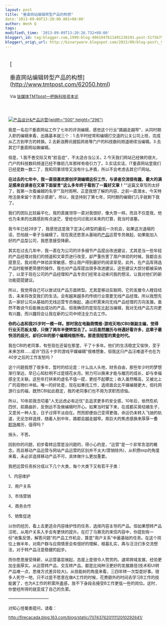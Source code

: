 ```yaml
--- 
layout: post 
title: "垂直网站编辑转型产品的构想" 
date:'2013-09-09T13:20:00.001+08:00' 
author: Wenh Q
tags:
modified\_time: '2013-09-09T13:20:26.732+08:00' 
blogger\_id: tag:blogger.com,1999:blog-4961947611491238191.post-5175675530648089022
blogger\_orig\_url: http://binaryware.blogspot.com/2013/09/blog-post\_9.html
---
```

<div style="margin: 10px; padding: 5px;">

<div style="font-size: 18px;">

[

垂直网站编辑转型产品的构想](http://www.tmtpost.com/62050.html)

</div>

<div style="font-size: 13px;">

Via [钛媒体TMTpost—把脉科技资本论](http://www.tmtpost.com/)

</div>

</div>

<div style="font-size: 13px; padding: 15px 0 10px 10px;">

<div>

<div>

[![产品设计&产品运营](http://www.tmtpost.com/wp-content/uploads/2013/08/137653299334.jpg "产品设计&产品运营"){width="500"
height="296"}](http://www.tmtpost.com/wp-content/uploads/2013/08/137653299334.jpg)

</div>

我是一名在IT垂直网站工作了七年的评测编辑，感觉这个行业"路越走越窄"，从同时期入职的编辑来看，出路基本就三个：1.去平时经常和编辑打交道的公关公司上班，完成从乙方到甲方的转换。2.去新浪腾讯搜狐网易等门户的科技数码频道继续当编辑。3.去其它IT垂直网站做编辑。

<div>

</div>

<div>

但是，1.我不善交际又有"脸盲症"，不太适合当公关。2.今天我们网站已经做的很大，门户的科技数码频道已经不像前几年那样有吸引力了。3.实话实话，IT垂直网站里我们已经是数一数二了，我和同事领导又没有什么矛盾，所以不会考虑去其它IT网站。

</div>

<div>

</div>

<div>

**在过去的七年中，我一直很喜欢原创评测编辑这份工作，与读者交流很有趣，最大的满足感来自读者在文章下面留言"这么多年终于看到了一篇好文章！**""这篇文章写的太好了，我第一次看编辑的名字""及时雨啊，正是我想了解的内容，之前一直潜水，今天特地注册来留个言表示感谢"。所以，我坚持到了第七年，同时期的编辑们几乎就剩下我了。

</div>

<div>

</div>

<div>

我们的团队比较扁平化，我的直属领导一直对我很好，像大哥一样。而且不仅是我，他也为未来的出路感到有点迷茫，曾经也问过我对未来的打算，我当时语塞。

</div>

<div>

</div>

<div>

我今年已经28岁了，我感觉这是我下定决心转型的最后一次机会，如果这次退缩的话，恐怕就一辈子当编辑了。现在我还愿意从基础的[产品](http://www.tmtpost.com/tag/%E4%BA%A7%E5%93%81 "查看 产品 中的全部文章")运营专员做起，如果能加入好的产品型公司，我愿意接受降薪。

</div>

<div>

</div>

<div>

其实在过去几年中，我一直在为公司的许多细节产品提出改进建议，尤其是当一些年轻的产品经理对我们的频道和文章页进行改变，却严重伤害了用户体验的时候，我都会去提意见，我对用户体验非常敏感，想让用户得到最好的阅读享受。此外，在产品库筛选产品时能够更简便的操作，我也对产品库提出很多改进建议。这些建议大部分都被采纳了，以至于现在公司的产品经理和产品专员们经常主动来问我的想法，让我对他们的新功能提提建议。

</div>

<div>

</div>

<div>

所以，我觉得自己可以尝试往产品方面转型。尤其是移动互联网，它的发展令人瞠目结舌，未来将改变我们的生活。会有越来越多的传统行业需要无线产品经理。所以我想先去一家好公司从基础的无线运营专员做起，通过积累来向无线产品经理的方向发展。虽然不敢说今后能做出成功的产品，但我确信的是现在比起当编辑，我对无线产品方向更有兴趣，而兴趣将会让我在新的公司中倾注全力去工作。

</div>

<div>

</div>

<div>

</div>

<div>

</div>

<div>

**你的心态和我25岁时一模一样。那时我在电脑商情报-游戏天地(CBI)做副主编，觉得行业天花板太矮，只做了两年半便转型去了。以后虽然履历与待遇好看许多，这辈子最快活的辰光，却归CBI的那个编辑纯银所有。那是我短暂的黄金时代。**

</div>

<div>

</div>

<div>

我在CBI的老同事，有些现在还留在那里，干了十多年。他们的生活稳定又愉快，至于未来怎样……或许"四五十岁的游戏平媒编辑"很难想象，但我这只产品汪难道不也在为40岁之后的工作发愁吗？

</div>

<div>

</div>

<div>

这个问题我想了很多年，暂时的结论是：什么出人头地，财务自由，那些年少时的梦想渐行渐远，早已心知肚明不过是镜花水月。努力可以换来才能与履历的成长，却与幸福感全无关联。这些年打拼来的虚名不值一提，更经不起攀比；收入虽然略高，又被北上广的高物价冲抵。唯一的好处是，现在如果找工作，选择面会比平媒编辑更大，但托网游行业的福，既然CBI如此稳定，我的老同事们也不用为求职而烦恼。

</div>

<div>

</div>

<div>

所以，10年前我念叨着"人无远虑必有近忧"去追求更多的安全感，10年后，依然危机四伏，前路曲折，反倒远不及做编辑时开心。如果当时留下来，在成都买房结婚生子，又是另一种人生，日子过得平淡自在。然而即便自己变得更强，命运仍未转入飞驰的轨道，无论怎样选择，随着人到中年，路都会越走越窄。用巨大的焦虑感换来厚厚一叠[职场](http://www.tmtpost.com/tag/%E8%81%8C%E5%9C%BA "查看 职场 中的全部文章")履历，值得吗？

</div>

<div>

</div>

<div>

摇头，不答。

</div>

<div>

</div>

<div>

回到你的问题，初步看转运营是没问题的，得小心的是，"运营"是一个非常含混的概念。而且移动产品运营与网站产品运营的区别并不太大(营销除外)，从积攒exp的角度来看，未必非选择移动产品不可，具体做什么更加重要。

</div>

<div>

</div>

<div>

我把运营任务拆分成以下几个大类，每个大类下又有若干子类：

</div>

<div>

1、内容维护

</div>

<div>

2、用户关系

</div>

<div>

3、市场营销

</div>

<div>

4、商务合作

</div>

<div>

5、销售促进

</div>

<div>

</div>

<div>

以你的经历，看上去更适合内容维护性的任务，选择内容主导的产品。但如果想转产品汪呢，从用户关系入手会有更快的提升。在打了马赛克的来信内容中，你提到有一份"收集反馈，解答问题"的产品工作机会，算是"用户关系"中最基础的任务。在这个岗位上做半年，对用户群与应用情景会有很好的理解，根基扎实，再与汪汪们多交流想法，对于转产品汪是稳健的起步。

</div>

<div>

</div>

<div>

而你愿意接受降薪，从运营基层做起，态度上是很令人赞赏的。通常跨域发展，经验更加全面厚实。从运营转产品，交互转产品，都是比纯种汪更好的发展路径(技术和UI转产品难一点，思维方式差异较大)。从技能树的角度来看，三四年转一次型是好事。很多人死守一地，只不过是不愿意在做A工作的时候，花费额外的时间去学习B工作的技能罢了，也为A工作的积累所蛊惑，放不下身段去接受B工作更低一些的岗位。这时，你曾经所得的就变成了自己的负累。

</div>

<div>

</div>

<div>

<div>

——————————

</div>

<div>

<div>

<div>

<div>

对知心怪蜀黍提问，请看：

</div>

<div>

<http://firecacada.blog.163.com/blog/static/70743762011112010292641/>

</div>

</div>

</div>

</div>

</div>

</div>

</div>

